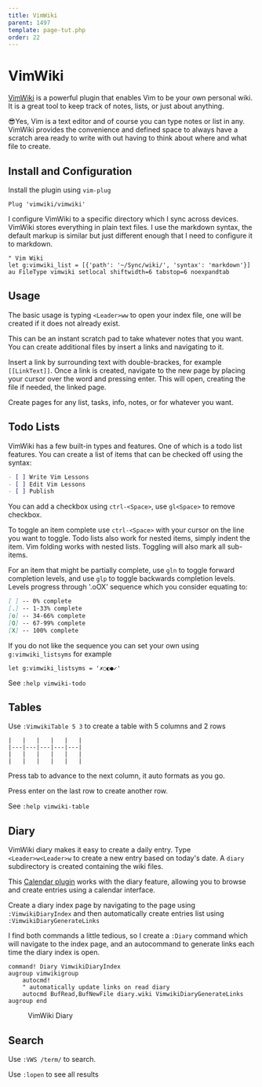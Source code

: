 ```yaml
---
title: VimWiki
parent: 1497
template: page-tut.php
order: 22
---
```


# VimWiki

[VimWiki](https://github.com/vimwiki/vimwiki) is a powerful plugin that enables Vim to be your own personal wiki. It is a great tool to keep track of notes, lists, or just about anything.

<span class="tip">😎</span>Yes, Vim is a text editor and of course you can type notes or list in any. VimWiki provides the convenience and defined space to always have a scratch area ready to write with out having to think about where and what file to create.

## Install and Configuration

Install the plugin using `vim-plug`

```vim
Plug 'vimwiki/vimwiki'
```

I configure VimWiki to a specific directory which I sync across devices. VimWiki stores everything in plain text files. I use the markdown syntax, the default markup is similar but just different enough that I need to configure it to markdown.

```vim
" Vim Wiki
let g:vimwiki_list = [{'path': '~/Sync/wiki/', 'syntax': 'markdown'}]
au FileType vimwiki setlocal shiftwidth=6 tabstop=6 noexpandtab
```

## Usage

The basic usage is typing `<Leader>ww` to open your index file, one will be created if it does not already exist.

This can be an instant scratch pad to take whatever notes that you want. You can create additional files by insert a links and navigating to it. 

Insert a link by surrounding text with double-brackes, for example `[[LinkText]]`.  Once a link is created, navigate to the new page by placing your cursor over the word and pressing enter. This will open, creating the file if needed, the linked page.

Create pages for any list, tasks, info, notes, or for whatever you want.

## Todo Lists

VimWiki has a few built-in types and features. One of which is a todo list features. You can create a list of items that can be checked off using the syntax:

```md
- [ ] Write Vim Lessons
- [ ] Edit Vim Lessons
- [ ] Publish
```

You can add a checkbox using `ctrl-<Space>`, use `gl<Space>` to remove checkbox.

To toggle an item complete use `ctrl-<Space>` with your cursor on the line you want to toggle. Todo lists also work for nested items, simply indent the item. Vim folding works with nested lists. Toggling will also mark all sub-items.

For an item that might be partially complete, use `gln` to toggle forward completion levels, and use `glp` to toggle backwards completion levels. Levels progress through '.oOX' sequence which you consider equating to:

```md
[ ] -- 0% complete
[.] -- 1-33% complete
[o] -- 34-66% complete
[O] -- 67-99% complete
[X] -- 100% complete
```

If you do not like the sequence you can set your own using `g:vimwiki_listsyms` for example

```vim
let g:vimwiki_listsyms = '✗○◐●✓'
```

See `:help vimwiki-todo`

## Tables

Use `:VimwikiTable 5 3` to create a table with 5 columns and 2 rows

```
|   |   |   |   |   |
|---|---|---|---|---|
|   |   |   |   |   |
|   |   |   |   |   |
```

Press tab to advance to the next column, it auto formats as you go.

Press enter on the last row to create another row.

See `:help vimwiki-table`

## Diary

VimWiki diary makes it easy to create a daily entry. Type `<Leader>w<Leader>w` to create a new entry based on today's date. A `diary` subdirectory is created containing the wiki files. 

This [Calendar plugin](https://github.com/mattn/calendar-vim) works with the diary feature, allowing you to browse and create entries using a calendar interface.

Create a diary index page by navigating to the page using `:VimwikiDiaryIndex` and then automatically create entries list using `:VimwikiDiaryGenerateLinks` 

I find both commands a little tedious, so I create a `:Diary` command which will navigate to the index page, and an autocommand to generate links each time the diary index is open.

```vim
command! Diary VimwikiDiaryIndex
augroup vimwikigroup
    autocmd!
    " automatically update links on read diary
    autocmd BufRead,BufNewFile diary.wiki VimwikiDiaryGenerateLinks
augroup end
```

<figure><asciinema-player src="/a/casts/vim/vimwiki-diary.cast" font-size="large" cols="65" rows="20"></asciinema-player><figcaption>VimWiki Diary</figcaption></figure>


## Search

Use `:VWS /term/` to search.

Use `:lopen` to see all results

